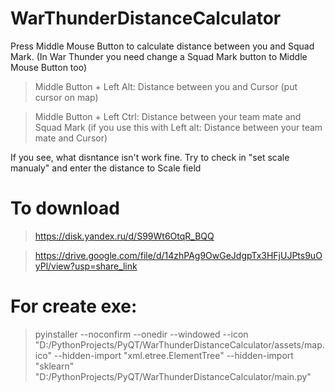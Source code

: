 # WarThunderDistanceCalculator

Press Middle Mouse Button to calculate distance between you and Squad Mark. (In War Thunder you need change a Squad Mark button to Middle Mouse Button too)

> Middle Button + Left Alt: Distance between you and Cursor (put cursor on map)


> Middle Button + Left Ctrl: Distance between your team mate and Squad Mark (if you use this with Left alt: Distance between your team mate and Cursor)


If you see, what disntance isn't work fine. Try to check in "set scale manualy" and enter the distance to Scale field 


# To download

> https://disk.yandex.ru/d/S99Wt6OtqR_BQQ

> https://drive.google.com/file/d/14zhPAg9OwGeJdgpTx3HFjUJPts9uOyPl/view?usp=share_link


# For create exe:

> pyinstaller --noconfirm --onedir --windowed --icon "D:/PythonProjects/PyQT/WarThunderDistanceCalculator/assets/map.ico" --hidden-import "xml.etree.ElementTree" --hidden-import "sklearn"  "D:/PythonProjects/PyQT/WarThunderDistanceCalculator/main.py"